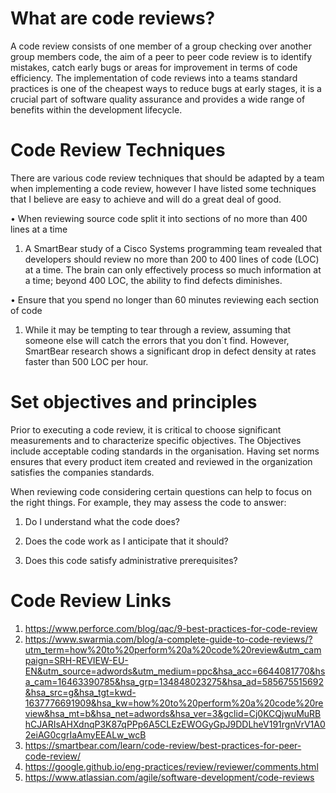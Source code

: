 # **What are code reviews?**

A code review consists of one member of a group checking over another group members code, the aim of a peer to peer code review is to identify mistakes, catch early bugs or areas for improvement in terms of code efficiency. The implementation of code reviews into a teams standard practices is one of the cheapest ways to reduce bugs at early stages, it is a crucial part of software quality assurance and provides a wide range of benefits within the development lifecycle.   


<!-- # **Why should we implement code reviews?**

• The quality of the code improves and as a result efficient collaboration is easier to achieve.

• Helps to identify bugs and inefficiencies at early development stages which saves time and money in the long term

• Adds a level of consistency in the design and implementation of the code 

• Knowledge is shared between the developers who are writing and reviewing the code which helps the developers build their skill set. 

• Code reviews help to spread the ownership of the code, it is easy for a team member to continuously be assigned the same kind of task because "it's what they're good at". By implementing code reviews all team members become comfortable with all aspects of the development lifecycle.  -->


# **Code Review Techniques** 

There are various code review techniques that should be adapted by a team when implementing a code review, however I have listed some techniques that I believe are easy to achieve and will do a great deal of good. 

• When reviewing source code split it into sections of no more than 400 lines at a time 
    
1.  A SmartBear study of a Cisco Systems programming team revealed that developers should review no more than 200 to 400 lines of code (LOC) at a time. The brain can only effectively process so much information at a time; beyond 400 LOC, the ability to find defects diminishes.

• Ensure that you spend no longer than 60 minutes reviewing each section of code

1.  While it may be tempting to tear through a review, assuming that someone else will catch the errors that you don´t find. However, SmartBear research shows a significant drop in defect density at rates faster than 500 LOC per hour. 

# **Set objectives and principles** 

Prior to executing a code review, it is critical to choose significant measurements and to characterize specific objectives. The Objectives include acceptable coding standards in the organisation. Having set norms ensures that every product item created and reviewed in the organization satisfies the companies standards.

When reviewing code considering certain questions can help to focus on the right things. For example, they may assess the code to answer:

1. Do I understand what the code does?

2. Does the code work as I anticipate that it should?

3. Does this code satisfy administrative prerequisites?

<!-- # **How you should structure code review comments**

It is important to be courteous and respectful when adding comments to a code review while also being helpful to the developer who's code you are reviewing. Always make sure that you are making comments on the code rather than on the developer themselves. Below are examples of a bad and good comment.  -->

<!-- 1. Bad: “Why did you use threads here when there’s obviously no benefit to be gained from concurrency?”

2. Good: “The concurrency model here is adding complexity to the system without any actual performance benefit that I can see. Because there’s no performance benefit, it’s best for this code to be single-threaded instead of using multiple threads.” -->

<!-- You should make sure to explain WHY you are suggesting any changes, this gives a bit more explanation about your intent, the practice that you are following and how your suggestion improved the quality of the code

You should also make sure to give guidance to the developer who's code you are reviewing. In general it is not the reviewers responsibility to make changes to the code but to show the developer who wrote the code where the changes should be made. This is why it is extremely important to leave a detailed identification of the problem, from there you can either let them decide on a fix or else suggest a solution yourself.  -->



# **Code Review Links** 

 

1. https://www.perforce.com/blog/qac/9-best-practices-for-code-review
2. https://www.swarmia.com/blog/a-complete-guide-to-code-reviews/?utm_term=how%20to%20perform%20a%20code%20review&utm_campaign=SRH-REVIEW-EU-EN&utm_source=adwords&utm_medium=ppc&hsa_acc=6644081770&hsa_cam=16463390785&hsa_grp=134848023275&hsa_ad=585675515692&hsa_src=g&hsa_tgt=kwd-1637776691909&hsa_kw=how%20to%20perform%20a%20code%20review&hsa_mt=b&hsa_net=adwords&hsa_ver=3&gclid=Cj0KCQjwuMuRBhCJARIsAHXdnqP3K87qPPp6A5CLEzEWOGyGpJ9DDLheV191rgnVrV1A02eiAG0cgrIaAmyEEALw_wcB
3. https://smartbear.com/learn/code-review/best-practices-for-peer-code-review/ 
4. https://google.github.io/eng-practices/review/reviewer/comments.html
5. https://www.atlassian.com/agile/software-development/code-reviews